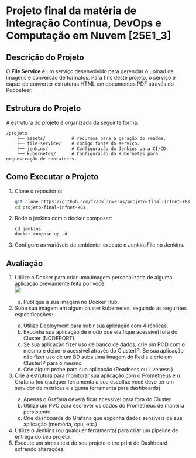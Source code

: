 # Projeto final da matéria de Integração Contínua, DevOps e Computação em Nuvem [25E1_3]

## Descrição do Projeto

O **File Service** é um serviço desenvolvido para gerenciar o upload de imagens e conversão de formatos. Para fins deste projeto, o serviço é capaz de converter estruturas HTML em documentos PDF através do Puppeteer.

## Estrutura do Projeto

A estrutura do projeto é organizada da seguinte forma:

```
/projeto
	├── assets/          # recursos para a geração do readme.
	├── file-service/    # código fonte do serviço.
	├── jenkins/         # Configuração do Jenkins para CI/CD.
	└── kubernetes/      # Configuração do Kubernetes para orquestração de containers.
```

## Como Executar o Projeto

1. Clone o repositório:
	 ```bash
	 git clone https://github.com/franklinveras/projeto-final-infnet-k8s.git
	 cd projeto-final-infnet-k8s
	 ```

2. Rode o jenkins com o docker composer:
	 ```
	 cd jenkins
	 docker-compose up -d
	 ```

3. Configure as variáveis de ambiente:
	execute o JenkinsFile no Jenkins.

## Avaliação

<ol>
	<li>Utilize o Docker para criar uma imagem personalizada de alguma aplicação previamente feita por você.<br/><img src="./assets/1a.png"></li>
	<ol style="list-style-type: lower-alpha;">
		<li>Publique a sua imagem no Docker Hub.</li>
	</ol>
	<li>Suba sua imagem em algum cluster kubernetes, seguindo as seguintes especificações:</li>
	<ol style="list-style-type: lower-alpha;">
		<li>Utilize Deployment para subir sua aplicação com 4 réplicas.</li>
		<li>Exponha sua aplicação de modo que ela fique acessível fora do Cluster (NODEPORT).</li>
		<li>Se sua aplicação fizer uso de banco de dados, crie um POD com o mesmo e deixe-o acessível através do ClusterIP. Se sua aplicação não fizer uso de um BD suba uma imagem do Redis e crie um ClusterIP para o mesmo.</li>
		<li>Crie algum probe para sua aplicação (Readness ou Liveness.)</li>
	</ol>
	<li>Crie a estrutura para monitorar sua aplicação com o Prometheus e o Grafana (ou qualquer ferramenta a sua escolha: você deve ter um servidor de métricas e alguma ferramenta para dashboards).</li>
	<ol style="list-style-type: lower-alpha;">
		<li>Apenas o Grafana deverá ficar acessível para fora do Cluster.</li>
		<li>Utilize um PVC para escrever os dados do Prometheus de maneira persistente.</li>
		<li>Crie dashboards do Grafana que exponha dados sensíveis da sua aplicação (memória, cpu, etc.)</li>
	</ol>
	<li>Utilize o Jenkins (ou qualquer ferramenta) para criar um pipeline de entrega do seu projeto.</li>
	<li>Execute um stress test do seu projeto e tire print do Dashboard sofrendo alterações.</li>
</ol>
